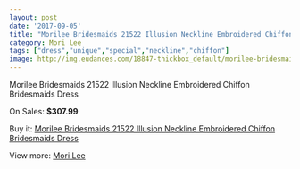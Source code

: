 ```yaml
---
layout: post
date: '2017-09-05'
title: "Morilee Bridesmaids 21522 Illusion Neckline Embroidered Chiffon Bridesmaids Dress"
category: Mori Lee
tags: ["dress","unique","special","neckline","chiffon"]
image: http://img.eudances.com/18847-thickbox_default/morilee-bridesmaids-21522-illusion-neckline-embroidered-chiffon-bridesmaids-dress.jpg
---
```

Morilee Bridesmaids 21522 Illusion Neckline Embroidered Chiffon Bridesmaids Dress

On Sales: **$307.99**
<a href="https://www.eudances.com/en/mori-lee/5602-morilee-bridesmaids-21522-illusion-neckline-embroidered-chiffon-bridesmaids-dress.html"><amp-img layout="responsive" width="600" height="600" src="//img.eudances.com/18847-thickbox_default/morilee-bridesmaids-21522-illusion-neckline-embroidered-chiffon-bridesmaids-dress.jpg" alt="Morilee Bridesmaids 21522 Illusion Neckline Embroidered Chiffon Bridesmaids Dress 0" /></a>
<a href="https://www.eudances.com/en/mori-lee/5602-morilee-bridesmaids-21522-illusion-neckline-embroidered-chiffon-bridesmaids-dress.html"><amp-img layout="responsive" width="600" height="600" src="//img.eudances.com/18849-thickbox_default/morilee-bridesmaids-21522-illusion-neckline-embroidered-chiffon-bridesmaids-dress.jpg" alt="Morilee Bridesmaids 21522 Illusion Neckline Embroidered Chiffon Bridesmaids Dress 1" /></a>
<a href="https://www.eudances.com/en/mori-lee/5602-morilee-bridesmaids-21522-illusion-neckline-embroidered-chiffon-bridesmaids-dress.html"><amp-img layout="responsive" width="600" height="600" src="//img.eudances.com/18848-thickbox_default/morilee-bridesmaids-21522-illusion-neckline-embroidered-chiffon-bridesmaids-dress.jpg" alt="Morilee Bridesmaids 21522 Illusion Neckline Embroidered Chiffon Bridesmaids Dress 2" /></a>

Buy it: [Morilee Bridesmaids 21522 Illusion Neckline Embroidered Chiffon Bridesmaids Dress](https://www.eudances.com/en/mori-lee/5602-morilee-bridesmaids-21522-illusion-neckline-embroidered-chiffon-bridesmaids-dress.html "Morilee Bridesmaids 21522 Illusion Neckline Embroidered Chiffon Bridesmaids Dress")

View more: [Mori Lee](https://www.eudances.com/en/65-mori-lee "Mori Lee")